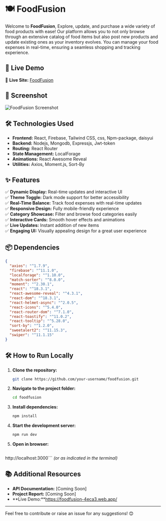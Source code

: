 # 🍽️ FoodFusion

Welcome to **FoodFusion**, Explore, update, and purchase a wide variety of food products with ease! Our platform allows you to not only browse through an extensive catalog of food items but also post new products and update existing ones as your inventory evolves. You can manage your food expenses in real-time, ensuring a seamless shopping and tracking experience. 

## 🚀 Live Demo  
🔗 **Live Site:** [FoodFusion](https://foodfusion-4eca3.web.app/)  

## 📸 Screenshot  
![FoodFusion Screenshot](https://i.ibb.co.com/Lz3NHytz/Fusion.jpg)

## 🛠 Technologies Used  
- **Frontend:** React, Firebase, Tailwind CSS, css, Npm-package, daisyui 
- **Backend:** Nodejs, Mongodb, Expressjs, Jwt-token  
- **Routing:** React Router  
- **State Management:** LocalForage  
- **Animations:** React Awesome Reveal  
- **Utilities:** Axios, Moment.js, Sort-By  

## ✨ Features  
✅ **Dynamic Display:** Real-time updates and interactive UI  
✅ **Theme Toggle:** Dark mode support for better accessibility  
✅ **Real-Time Balance:** Track food expenses with real-time updates  
✅ **Responsive Design:** Fully mobile-friendly experience  
✅ **Category Showcase:** Filter and browse food categories easily  
✅ **Interactive Cards:** Smooth hover effects and animations  
✅ **Live Updates:** Instant addition of new items  
✅ **Engaging UI:** Visually appealing design for a great user experience  


## 📦 Dependencies
```json
{
  "axios": "^1.7.9",
  "firebase": "^11.1.0",
  "localforage": "^1.10.0",
  "match-sorter": "^8.0.0",
  "moment": "^2.30.1",
  "react": "^18.3.1",
  "react-awesome-reveal": "^4.3.1",
  "react-dom": "^18.3.1",
  "react-helmet-async": "^2.0.5",
  "react-icons": "^5.4.0",
  "react-router-dom": "^7.1.0",
  "react-toastify": "^11.0.2",
  "react-tooltip": "^5.28.0",
  "sort-by": "^1.2.0",
  "sweetalert2": "^11.15.3",
  "swiper": "^11.1.15"
}
```

## 🛠️ How to Run Locally
1. **Clone the repository:**
   ```sh
   git clone https://github.com/your-username/foodfusion.git
   ```
2. **Navigate to the project folder:**
   ```sh
   cd foodfusion
   ```
3. **Install dependencies:**
   ```sh
   npm install
   ```
4. **Start the development server:**
   ```sh
   npm run dev
   ```
5. **Open in browser:**
   ```
http://localhost:3000``` *(or as indicated in the terminal)*

## 📚 Additional Resources
- **API Documentation:** [Coming Soon]
- **Project Report:** [Coming Soon]
- **Live Demo:**https://foodfusion-4eca3.web.app/

---
Feel free to contribute or raise an issue for any suggestions! 😊
